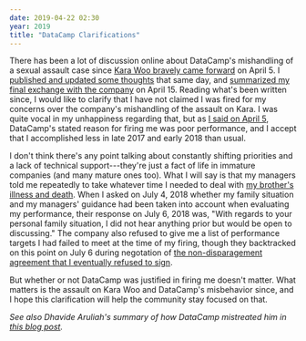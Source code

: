 ```yaml
---
date: 2019-04-22 02:30
year: 2019
title: "DataCamp Clarifications"
---
```


There has been a lot of discussion online about DataCamp's mishandling of a sexual assault case
since [Kara Woo bravely came forward](https://twitter.com/kara_woo/status/1114229065509003264) on April 5.
I [published and updated some thoughts]({{site.github.url}}/2019/04/05/the-worst-behavior.html) that same day,
and [summarized my final exchange with the company]({{site.github.url}}/2019/04/15/an-exchange-with-datacamp.html) on April 15.
Reading what's been written since,
I would like to clarify that
I have not claimed I was fired for my concerns over the company's mishandling of the assault on Kara.
I was quite vocal in my unhappiness regarding that,
but as [I said on April 5]({{site.github.url}}/2019/04/05/the-worst-behavior.html),
DataCamp's stated reason for firing me was poor performance,
and I accept that I accomplished less in late 2017 and early 2018 than usual.

I don't think there's any point talking about constantly shifting priorities and a lack of technical support---they're just a fact of life
in immature companies (and many mature ones too).
What I will say is that my managers told me repeatedly to take whatever time I needed to deal with
[my brother's illness and death](http://third-bit.com/2018/03/20/goodbye-jeff.html).
When I asked on July 4, 2018 whether my family situation and my managers' guidance had been taken into account when evaluating my performance,
their response on July 6, 2018 was,
"With regards to your personal family situation, I did not hear anything prior but would be open to discussing."
The company also refused to give me a list of performance targets I had failed to meet at the time of my firing,
though they backtracked on this point on July 6
during negotation of [the non-disparagement agreement that I eventually refused to sign]({{site.github.url}}/2019/04/15/an-exchange-with-datacamp.html).

But whether or not DataCamp was justified in firing me doesn't matter.
What matters is the assault on Kara Woo and DataCamp's misbehavior since,
and I hope this clarification will help the community stay focused on that.

*See also Dhavide Aruliah's summary of how DataCamp mistreated him
in [this blog post](https://dhavide.github.io/a-note-to-our-commuity-on-building-trust.html).*
